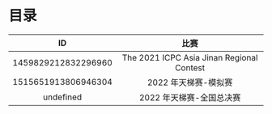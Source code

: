 # 目录

|         ID          |                   比赛                    |
| :-----------------: | :---------------------------------------: |
| 1459829212832296960 | The 2021 ICPC Asia Jinan Regional Contest |
| 1515651913806946304 |           2022 年天梯赛-模拟赛            |
|      undefined      |         2022 年天梯赛-全国总决赛          |
